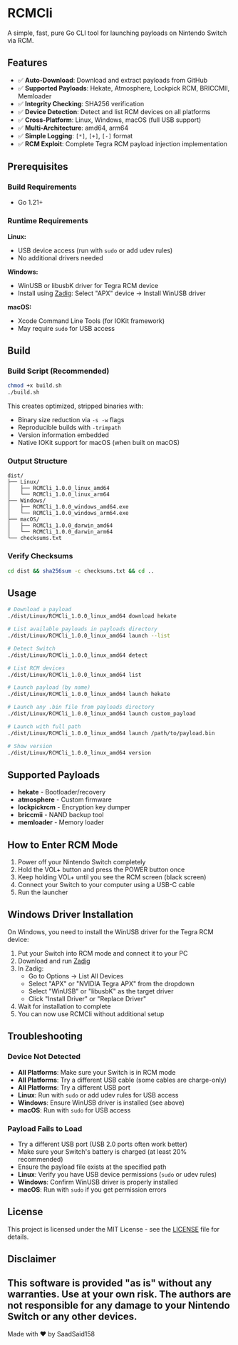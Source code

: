 # RCMCli

A simple, fast, pure Go CLI tool for launching payloads on Nintendo Switch via RCM.

## Features

- ✅ **Auto-Download**: Download and extract payloads from GitHub
- ✅ **Supported Payloads**: Hekate, Atmosphere, Lockpick RCM, BRICCMII, Memloader
- ✅ **Integrity Checking**: SHA256 verification
- ✅ **Device Detection**: Detect and list RCM devices on all platforms
- ✅ **Cross-Platform**: Linux, Windows, macOS (full USB support)
- ✅ **Multi-Architecture**: amd64, arm64
- ✅ **Simple Logging**: `[*]`, `[+]`, `[-]` format
- ✅ **RCM Exploit**: Complete Tegra RCM payload injection implementation

## Prerequisites

### Build Requirements
- Go 1.21+

### Runtime Requirements

**Linux:**
- USB device access (run with `sudo` or add udev rules)
- No additional drivers needed

**Windows:**
- WinUSB or libusbK driver for Tegra RCM device
- Install using [Zadig](https://zadig.akeo.ie/): Select "APX" device → Install WinUSB driver

**macOS:**
- Xcode Command Line Tools (for IOKit framework)
- May require `sudo` for USB access

## Build

### Build Script (Recommended)
```bash
chmod +x build.sh
./build.sh
```

This creates optimized, stripped binaries with:
- Binary size reduction via `-s -w` flags
- Reproducible builds with `-trimpath`
- Version information embedded
- Native IOKit support for macOS (when built on macOS)


### Output Structure
```
dist/
├── Linux/
│   ├── RCMCli_1.0.0_linux_amd64
│   └── RCMCli_1.0.0_linux_arm64
├── Windows/
│   ├── RCMCli_1.0.0_windows_amd64.exe
│   └── RCMCli_1.0.0_windows_arm64.exe
├── macOS/
│   ├── RCMCli_1.0.0_darwin_amd64
│   └── RCMCli_1.0.0_darwin_arm64
└── checksums.txt
```

### Verify Checksums
```bash
cd dist && sha256sum -c checksums.txt && cd ..
```

## Usage

```bash
# Download a payload
./dist/Linux/RCMCli_1.0.0_linux_amd64 download hekate

# List available payloads in payloads directory
./dist/Linux/RCMCli_1.0.0_linux_amd64 launch --list

# Detect Switch
./dist/Linux/RCMCli_1.0.0_linux_amd64 detect

# List RCM devices
./dist/Linux/RCMCli_1.0.0_linux_amd64 list

# Launch payload (by name)
./dist/Linux/RCMCli_1.0.0_linux_amd64 launch hekate

# Launch any .bin file from payloads directory
./dist/Linux/RCMCli_1.0.0_linux_amd64 launch custom_payload

# Launch with full path
./dist/Linux/RCMCli_1.0.0_linux_amd64 launch /path/to/payload.bin

# Show version
./dist/Linux/RCMCli_1.0.0_linux_amd64 version
```

## Supported Payloads

- **hekate** - Bootloader/recovery
- **atmosphere** - Custom firmware
- **lockpickrcm** - Encryption key dumper
- **briccmii** - NAND backup tool
- **memloader** - Memory loader

## How to Enter RCM Mode

1. Power off your Nintendo Switch completely
2. Hold the VOL+ button and press the POWER button once
3. Keep holding VOL+ until you see the RCM screen (black screen)
4. Connect your Switch to your computer using a USB-C cable
5. Run the launcher

## Windows Driver Installation

On Windows, you need to install the WinUSB driver for the Tegra RCM device:

1. Put your Switch into RCM mode and connect it to your PC
2. Download and run [Zadig](https://zadig.akeo.ie/)
3. In Zadig:
   - Go to Options → List All Devices
   - Select "APX" or "NVIDIA Tegra APX" from the dropdown
   - Select "WinUSB" or "libusbK" as the target driver
   - Click "Install Driver" or "Replace Driver"
4. Wait for installation to complete
5. You can now use RCMCli without additional setup

## Troubleshooting

### Device Not Detected
- **All Platforms**: Make sure your Switch is in RCM mode
- **All Platforms**: Try a different USB cable (some cables are charge-only)
- **All Platforms**: Try a different USB port
- **Linux**: Run with `sudo` or add udev rules for USB access
- **Windows**: Ensure WinUSB driver is installed (see above)
- **macOS**: Run with `sudo` for USB access

### Payload Fails to Load
- Try a different USB port (USB 2.0 ports often work better)
- Make sure your Switch's battery is charged (at least 20% recommended)
- Ensure the payload file exists at the specified path
- **Linux**: Verify you have USB device permissions (`sudo` or udev rules)
- **Windows**: Confirm WinUSB driver is properly installed
- **macOS**: Run with `sudo` if you get permission errors

## License

This project is licensed under the MIT License - see the [LICENSE](LICENSE) file for details.

## Disclaimer

This software is provided "as is" without any warranties. Use at your own risk. The authors are not responsible for any damage to your Nintendo Switch or any other devices.
---
Made with ❤️ by SaadSaid158
